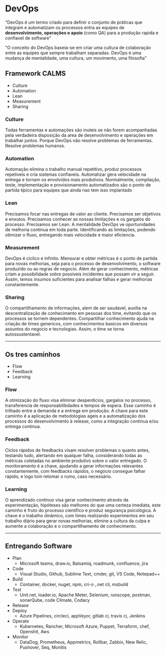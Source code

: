 # DevOps

"DevOps é um termo criado para definir o conjunto de práticas que integram e automatizam os processos entra as equipes de **desenvolvimento, operações e apoio** (como QA) para a produção rapida e confiavel de software"

"O conceito do DevOps baseia-se em criar uma cultura de colaboração entre as equipes que sempre trabalham separadas. DevOps é uma mudança de mentalidade, uma cultura, um movimento, uma filosofia"

## Framework CALMS

- Culture
- Automation
- Lean
- Measurement
- Sharing

### Culture

Todas ferramentas e automações são inuteis se não forem acompanhadas pela verdadeira disposição da area de desenvolvimento e operações em trabalhar juntos. Porque DevOps não resolve problemas de ferramentas. Resolve problemas humanos.

### Automation

Automação elimina o trabalho manual repetitivo, produz processos repetiveis e cria sistemas confiaveis. Automatizar gera velocidade na entrega e tornam os envolvidos mais produtivos. Normalmente, compilação, teste, implementação e provisionamento automatizados são o ponto de partida tipico para equipes que ainda nao tem isso implantado

### Lean

Precisamos focar nas entregas de valor ao cliente. Precisamos ser objetivos e enxutos. Precisamos conhecer as nossas limitações e os gargalos do processo. Precisamos ser Lean. A mentalidade DevOps ve oportunidades de melhoria continua em toda parte. Identificando as limitações, podendo otimizar o fluxo, entregando mais velocidade e maior eficiencia.

### Measurement

DevOps é ciclico e infinito. Mensurar e obter métricas é o ponto de partida para novas melhorias, seja para o processo de desenvolvimento, o software produzido ou as regras de negocio. Além de gerar conhecimento, métricas criam a possibilidade sobre possiveis incidentes que possam vir a seguir. Assim, temos insumos suficientes para analisar falhas e gerar melhorias constantemente.

### Sharing

O compartilhamento de informações, alem de ser saudavel, auxilia na descentralização de conhecimento em pessoas dos time, evitando que os processos se tornem dependentes. Compartilhar conhecimento ajuda na criação de times genericos, com conhecimentos basicos em diversos assuntos do negocio e tecnologias. Assim, o time se torna autossustentavel.

---
## Os tres caminhos

- Flow
- Feedback
- Learning

### Flow

A otimização do fluxo visa eliminar desperdicios, gargalos no processo, transferencia de responsabilibdades e tempos de espera. Esse caminho é trilhado entre a demanda e a entrega em produção. A chave para este caminho é a aplicação de metodologias ageis e a automatização dos processos do desenvolvimento à release, como a integração continua e/ou entrega continua.

### Feedback

Ciclos rápidos de feedbacks visam resolver problemas o quanto antes, testando tudo, alertando em qualquer falha, considerando todas as métricas coletadas no ambiente produtivo sobre o valor entregado. O monitoramento é a chave, ajudando a gerar informações relevantes constantemente, com feedbacks rápidos, o negócio consegue falhar rápido, e logo tom retomar o rumo, caso necessário.

### Learning
O aprendizado contínuo visa gerar conhecimento através da experimentação, hipóteses são melhores do que uma certeza imediata, este caminho é fruto do processo científico e produz segurança psicológica. A chave é o trabalho dinâmico, com times realizando experimentos em seu trabalho diário para gerar novas melhorias, elimine a cultura da culpa e aumente a colaboração e o compartilhamento de conhecimento.

---
## Entregando Software

- Plan
    - Microsoft teams, draw.io, Balsamiq, roadmunk, confluence, jira
- Code
    - Visual Studio, Github, Sublime Text, cmder, git, VS Code, Notepad++
- Build
    - Container, docker, nuget, npm, cri-o ,.net cli, msbuild
- Test
    - Unit.net, loader.io, Apache Meter, Selenium, runscope, postman, sonarQube, code Climate, Codacy
- Release
- Deploy
    - Azure Pipelines, circleci, appVeyor, gitlab ci, travis ci, Jenkins
- Operate
    - Kubernetes, Rancher, Microsoft Azure, Puppet, Terraform, chef, Openshit, Aws
- Monitor
    - DataDog, Prometheus, Appmetrics, Rollbar, Zabbix, New Relic, Pushover, Seq, Monitis